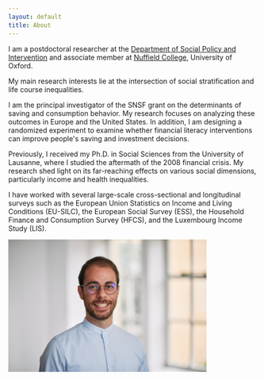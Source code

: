 ```yaml
---
layout: default
title: About
---
```


I am a postdoctoral researcher at the [Department of Social Policy and Intervention](https://www.spi.ox.ac.uk/) and associate member at [Nuffield College](https://www.nuffield.ox.ac.uk/), University of Oxford.

My main research interests lie at the intersection of social stratification and life course inequalities.

I am the principal investigator of the SNSF grant on the determinants of saving and consumption behavior. My research focuses on analyzing these outcomes in Europe and the United States. In addition, I am designing a randomized experiment to examine whether financial literacy interventions can improve people's saving and investment decisions.

Previously, I received my Ph.D. in Social Sciences from the University of Lausanne, where I studied the aftermath of the 2008 financial crisis. My research shed light on its far-reaching effects on various social dimensions, particularly income and health inequalities.

I have worked with several large-scale cross-sectional and longitudinal surveys such as the European Union Statistics on Income and Living Conditions (EU-SILC), the European Social Survey (ESS), the Household Finance and Consumption Survey (HFCS), and the Luxembourg Income Study (LIS).

<div class="image-container">
    <img src="/assets/images/profile.jpg" alt="Jad Moawad" class="profile-image">
</div>
